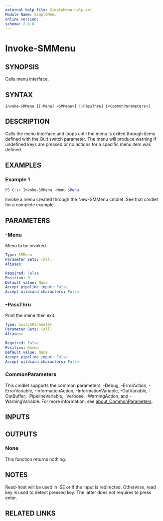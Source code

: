 ```yaml
---
external help file: SimpleMenu-help.xml
Module Name: SimpleMenu
online version:
schema: 2.0.0
---
```


# Invoke-SMMenu

## SYNOPSIS
Calls menu interface.

## SYNTAX

```
Invoke-SMMenu [[-Menu] <SMMenu>] [-PassThru] [<CommonParameters>]
```

## DESCRIPTION
Calls the menu interface and loops until the menu is exited through items defined with the Quit switch parameter.
The menu will produce warning if undefined keys are pressed or no actions for a specific menu item was defined.

## EXAMPLES

### Example 1
```powershell
PS C:\> Invoke-SMMenu -Menu $Menu
```

Invoke a menu created through the New-SMMenu cmdlet. See that cmdlet for a complete example. 

## PARAMETERS

### -Menu
Menu to be invoked.

```yaml
Type: SMMenu
Parameter Sets: (All)
Aliases:

Required: False
Position: 0
Default value: None
Accept pipeline input: False
Accept wildcard characters: False
```

### -PassThru
Print the mene then exit. 

```yaml
Type: SwitchParameter
Parameter Sets: (All)
Aliases:

Required: False
Position: Named
Default value: None
Accept pipeline input: False
Accept wildcard characters: False
```

### CommonParameters
This cmdlet supports the common parameters: -Debug, -ErrorAction, -ErrorVariable, -InformationAction, -InformationVariable, -OutVariable, -OutBuffer, -PipelineVariable, -Verbose, -WarningAction, and -WarningVariable. For more information, see [about_CommonParameters](http://go.microsoft.com/fwlink/?LinkID=113216).

## INPUTS

## OUTPUTS

### None
This function returns nothing.

## NOTES
Read-host will be used in ISE or if the input is redirected.
Otherwise, read key is used to detect pressed key.
The latter does not requires to press enter.

## RELATED LINKS
